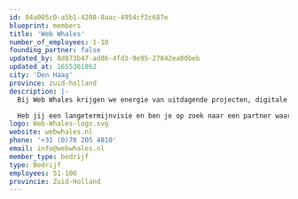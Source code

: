 ```yaml
---
id: 04a005c0-a5b1-4208-8aac-4954cf2c687e
blueprint: members
title: 'Web Whales'
number_of_employees: 1-10
founding_partner: false
updated_by: 8d873b47-ad86-4fd3-9e95-27842ea80beb
updated_at: 1655361862
city: 'Den Haag'
province: zuid-holland
description: |-
  Bij Web Whales krijgen we energie van uitdagende projecten, digitale puzzels en nieuwe technologieën. Met een team van specialisten, zowel technisch als creatief, bouwen we dagelijks aan de weboplossingen van morgen.

  Heb jij een langetermijnvisie en ben je op zoek naar een partner waarop je kunt bouwen voor de technische en visuele realisatie ervan? Wij maken webapplicaties als platformen, SaaS-oplossingen, interne- en externe systemen en koppelingen die de ambities van onze partners waarmaken!
logo: Web-Whales-logo.svg
website: webwhales.nl
phone: '+31 (0)70 205 4810'
email: info@webwhales.nl
member_type: bedrijf
type: Bedrijf
employees: 51-100
provincie: Zuid-Holland
---
```

